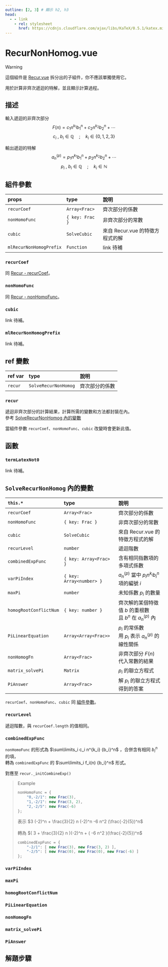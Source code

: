 ```yaml
---
outline: [2, 3] # 顯示 h2, h3
head:
  - - link
    - rel: stylesheet
      href: https://cdnjs.cloudflare.com/ajax/libs/KaTeX/0.5.1/katex.min.css # katex 語法支援
---
```


# RecurNonHomog.vue
> [!WARNING]
> 這個組件是 [Recur.vue](./recur) 拆分出的子組件，你不應該單獨使用它。

用於計算非齊次遞迴的特解，並且顯示計算過程。

## 描述
輸入遞迴的非齊次部分
$$
F(n) = c_1 n^{k_1} {b_1}^n + c_2 n^{k_2} {b_2}^n + \cdots
$$
$$
c_i ~,~ b_i \in \mathbb{Q} \quad;\quad k_i \in \{ 0, 1, 2, 3 \}
$$

輸出遞迴的特解
$$
a_n^{(p)} = p_1 n^{k_1} {b_1}^n + p_2 n^{k_2} {b_2}^n + \cdots
$$
$$
p_i ~,~ b_i \in \mathbb{Q} \quad;\quad k_i \in \mathbb{N}
$$

## 組件參數
| props | type | 說明 |
| :- | :- | :- |
| `recurCoef` | `Array<Frac>` | 齊次部分的係數 |
| `nonHomoFunc` | `{ key: Frac }` | 非齊次部分的常數 |
| `cubic` | `SolveCubic` | 來自 Recur.vue 的特徵方程式的解 |
| `mlRecurNonHomogPrefix` | `Function` | link 待補 |

### `recurCoef`
同 [Recur - recurCoef](./recur#recurcoef)。

### `nonHomoFunc`
同 [Recur - nonHomoFunc](./recur#nonhomofunc)。

### `cubic`
link 待補。

### `mlRecurNonHomogPrefix`
link 待補。

## ref 變數
| ref var | type | 說明 |
| :- | :- | :- |
| `recur` | `SolveRecurNonHomog` | 齊次部分的係數 |

### `recur`
遞迴非齊次部分的計算結果，計算所需的變數和方法都封裝在內。<br>
參考 [SolveRecurNonHomog 內的變數](#solverecurnonhomog-內的變數)

當組件參數 `recurCoef`、`nonHomoFunc`、`cubic` 改變時會更新此值。

## 函數

### `termLatexNot0`
link 待補。

## `SolveRecurNonHomog` 內的變數
| `this.*` | type | 說明 |
| :- | :- | :- |
| `recurCoef` | `Array<Frac>` | 齊次部分的係數 |
| `nonHomoFunc` | `{ key: Frac }` | 非齊次部分的常數 |
| `cubic` | `SolveCubic` | 來自 Recur.vue 的特徵方程式的解 |
| `recurLevel` | `number` | 遞迴階數 |
| `combinedExpFunc` | `{ key: Array<Frac> }` | 含有相同指數項的多項式係數 |
| `varPiIndex` | `{ key: Array<number> }` | $a_n^{(p)}$ 當中 $p_i n^{k_i} {b_i}^n$ 項的編號 $i$ |
| `maxPi` | `number` | 未知係數 $p_i$ 的數量 |
| `homogRootConflictNum` | `{ key: number }` | 齊次解的某個特徵值 $b$ 的重根數<br>且 $b^n$ 在 $a_n^{(p)}$ 內 |
| `PiLinearEquation` | `Array<Array<Frac>>` | $p_i$ 的常係數<br>用 $p_i$ 表示 $a_n^{(p)}$ 的線性關係 |
| `nonHomogFn` | `Array<Frac>` | 非齊次部分 $F(n)$ 代入常數的結果 |
| `matrix_solvePi` | `Matrix` | $p_i$ 的聯立方程式 |
| `PiAnswer` | `Array<Frac>` | 解 $p_i$ 的聯立方程式得到的答案 |

`recurCoef`、`nonHomoFunc`、`cubic` 同 [組件參數](#組件參數)。

### `recurLevel`
遞迴階數，與 `recurCoef.length` 的值相同。

### `combinedExpFunc`
`nonHomoFunc` 的形式為 $\sum\limits_i c_i n^{k_i} {b_i}^n$ ，合併含有相同 ${b_i}^n$ 的項，<br>
轉為 `combinedExpFunc` 的 $\sum\limits_i f_i(n) {b_i}^n$ 形式。

對應至 `recur._initCombineExp()`

>	Example<br>
>	```js
>	nonHomoFunc = {
>		"0,-2/1": new Frac(3),
>		"1,-2/1": new Frac(3, 2),
>		"2,-2/5": new Frac(-6)
>	};
>	```
>	表示 $3 (-2)^n + \frac{3}{2} n (-2)^n -6 n^2 (\frac{-2}{5})^n$<br>
> <br>
>	轉為 $( 3 + \frac{3}{2} n )(-2)^n + ( -6 n^2 )(\frac{-2}{5})^n$
>	```js
>	combinedExpFunc = {
>		"-2/1": [ new Frac(3), new Frac(3, 2) ],
>		"-2/5": [ new Frac(0), new Frac(0), new Frac(-6) ]
>	};
>	```

### `varPiIndex`

### `maxPi`

### `homogRootConflictNum`

### `PiLinearEquation`

### `nonHomogFn`

### `matrix_solvePi`

### `PiAnswer`

## 解題步驟
